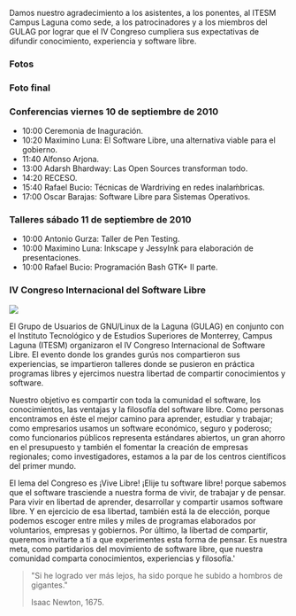 
Damos nuestro agradecimiento a los asistentes, a los ponentes, al ITESM Campus Laguna como sede, a los patrocinadores y a los miembros del GULAG por lograr que el IV Congreso cumpliera sus expectativas de difundir conocimiento, experiencia y software libre.

### Fotos

### Foto final

### Conferencias viernes 10 de septiembre de 2010

- 10:00 Ceremonia de Inaguración.
- 10:20 Maximino Luna: El Software Libre, una alternativa viable para el gobierno.
- 11:40 Alfonso Arjona.
- 13:00 Adarsh Bhardway: Las Open Sources transforman todo.
- 14:20 RECESO.
- 15:40 Rafael Bucio: Técnicas de Wardriving en redes inalaḿbricas.
- 17:00 Oscar Barajas: Software Libre para Sistemas Operativos.

### Talleres sábado 11 de septiembre de 2010

- 10:00 Antonio Gurza: Taller de Pen Testing.
- 10:00 Maximino Luna: Inkscape y JessyInk para elaboración de presentaciones.
- 10:00 Rafael Bucio: Programación Bash GTK+ II parte.

### IV Congreso Internacional del Software Libre

<a href="http://congreso.gulag.org.mx/imagenes/congreso-2010-poster-1600x2071.jpg"><img class="img-responsive" src="http://congreso.gulag.org.mx/imagenes/congreso-2010-poster-250x324.jpg"></a>

El Grupo de Usuarios de GNU/Linux de la Laguna (GULAG) en conjunto con el Instituto Tecnológico y de Estudios Superiores de Monterrey, Campus Laguna (ITESM) organizaron el IV Congreso Internacional de Software Libre. El evento donde los grandes gurús nos compartieron sus experiencias, se impartieron talleres donde se pusieron en práctica programas libres y ejercimos nuestra libertad de compartir conocimientos y software.

Nuestro objetivo es compartir con toda la comunidad el software, los conocimientos, las ventajas y la filosofía del software libre. Como personas encontramos en éste el mejor camino para aprender, estudiar y trabajar; como empresarios usamos un software económico, seguro y poderoso; como funcionarios públicos representa estándares abiertos, un gran ahorro en el presupuesto y también el fomentar la creación de empresas regionales; como investigadores, estamos a la par de los centros científicos del primer mundo.

El lema del Congreso es ¡Vive Libre! ¡Elije tu software libre! porque sabemos que el software trasciende a nuestra forma de vivir, de trabajar y de pensar. Para vivir en libertad de aprender, desarrollar y compartir usamos software libre. Y en ejercicio de esa libertad, también está la de elección, porque podemos escoger entre miles y miles de programas elaborados por voluntarios, empresas y gobiernos. Por último, la libertad de compartir, queremos invitarte a tí a que experimentes esta forma de pensar. Es nuestra meta, como partidarios del movimiento de software libre, que nuestra comunidad comparta conocimientos, experiencias y filosofía.'

> "Si he logrado ver más lejos, ha sido porque he subido a hombros de gigantes."
>
> Isaac Newton, 1675.

